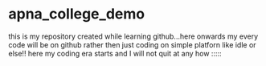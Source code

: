 # apna_college_demo
this is my repository created while learning github...here onwards my every code will be on github rather then just coding on simple platforn like idle or else!!
here my coding era starts and I will not quit at any how :::::
